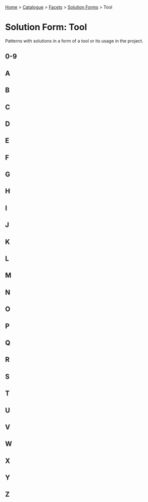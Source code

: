 [Home](../../../README.md) > [Catalogue](../../../Patterns_catalogue.md) > [Facets](../facets.md) > [Solution Forms](forms.md) > Tool
# Solution Form: Tool

Patterns with solutions in a form of a tool or its usage in the project.

## 0-9

## A

## B

## C

## D

## E

## F

## G

## H

## I

## J

## K

## L

## M

## N

## O

## P

## Q

## R

## S

## T

## U

## V

## W

## X

## Y

## Z
